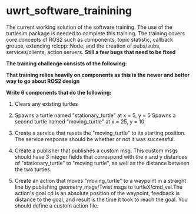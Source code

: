 # uwrt_software_trainining

The current working solution of the software training.
The use of the turtlesim package is needed to complete this training.
The training covers core concepts of ROS2 such as 
components, topic statistic, callback groups, extending rclcpp::Node, and 
the creation of pubs/subs, services/clients, action servers.
**Still a few bugs that need to be fixed**


**The training challenge consists of the following:**

**That training relies heavily on components as this is the newer and better way to go about ROS2 design**

**Write 6 components that do the following:**
1. Clears any existing turtles
2. Spawns a turtle named "stationary_turtle" at x = 5, y = 5
   Spawns a second turtle named "moving_turtle" at x = 25, y = 10
4. Create a service that resets the "moving_turtle" to its starting position. The service response should be whether or not it was successful.
5. Create a publisher that publishes a custom msg. This custom msgs should have 3 integer fields that correspond with the x and y distances of "stationary_turtle" to "moving turtle", as well as the distance between the two turtles.

6. Create an action that moves "moving_turtle" to a waypoint in a straight line by publishing geometry_msgs/Twist msgs to turtleX/cmd_vel.The action's goal cd is an   absolute position of the waypoint, feedback is distance to the goal, and result is the time it took to reach the goal. You should define a custom action file. 


